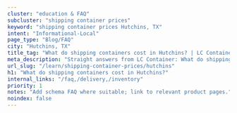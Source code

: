 ```yaml
---
cluster: "education & FAQ"
subcluster: "shipping container prices"
keyword: "shipping container prices Hutchins, TX"
intent: "Informational-Local"
page_type: "Blog/FAQ"
city: "Hutchins, TX"
title_tag: "What do shipping containers cost in Hutchins? | LC Container"
meta_description: "Straight answers from LC Container: What do shipping containers cost in Hutchins?. Local expertise Since 2003."
url_slug: "/learn/shipping-container-prices/hutchins"
h1: "What do shipping containers cost in Hutchins?"
internal_links: "/faq,/delivery,/inventory"
priority: 1
notes: "Add schema FAQ where suitable; link to relevant product pages."
noindex: false
---
```


<!-- TODO: Add unique city/inventory copy, images, and internal links here. -->
